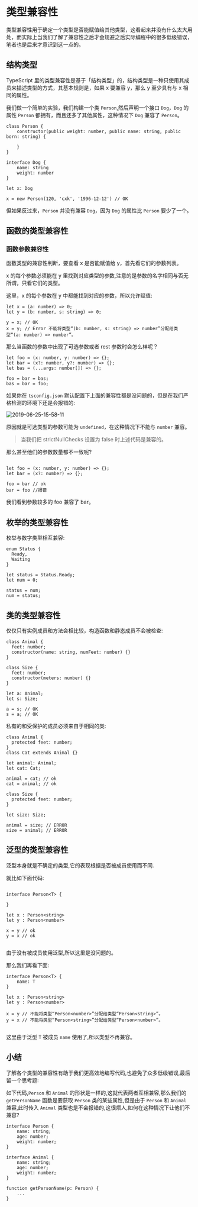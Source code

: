 # 类型兼容性

类型兼容性用于确定一个类型是否能赋值给其他类型，这看起来并没有什么太大用处，而实际上当我们了解了兼容性之后才会规避之后实际编程中的很多低级错误，笔者也是后来才意识到这一点的。

## 结构类型

TypeScript 里的类型兼容性是基于「结构类型」的，结构类型是一种只使用其成员来描述类型的方式，其基本规则是，如果 x 要兼容 y，那么 y 至少具有与 x 相同的属性。

我们做一个简单的实验，我们构建一个类 `Person`,然后声明一个接口 `Dog`，`Dog` 的属性 `Person` 都拥有，而且还多了其他属性，这种情况下 `Dog` 兼容了 `Person`。

```
class Person {
    constructor(public weight: number, public name: string, public born: string) {

    }
}

interface Dog {
    name: string
    weight: number
}

let x: Dog

x = new Person(120, 'cxk', '1996-12-12') // OK

```

但如果反过来，`Person` 并没有兼容 `Dog`，因为 `Dog` 的属性比 `Person` 要少了一个。

## 函数的类型兼容性

### 函数参数兼容性

函数类型的兼容性判断，要查看 x 是否能赋值给 y，首先看它们的参数列表。

x 的每个参数必须能在 y 里找到对应类型的参数,注意的是参数的名字相同与否无所谓，只看它们的类型。

这里，x 的每个参数在 y 中都能找到对应的参数，所以允许赋值:

```
let x = (a: number) => 0;
let y = (b: number, s: string) => 0;

y = x; // OK
x = y; // Error 不能将类型“(b: number, s: string) => number”分配给类型“(a: number) => number”。

```

那么当函数的参数中出现了可选参数或者 rest 参数时会怎么样呢？

```
let foo = (x: number, y: number) => {};
let bar = (x?: number, y?: number) => {};
let bas = (...args: number[]) => {};

foo = bar = bas;
bas = bar = foo;

```

如果你在 `tsconfig.json` 默认配置下上面的兼容性都是没问题的，但是在我们严格检测的环境下还是会报错的:

![2019-06-25-15-58-11](https://user-gold-cdn.xitu.io/2019/10/11/16dbb11f033a581a?w=494&h=209&f=png&s=46734)

原因就是可选类型的参数可能为 `undefined`，在这种情况下不能与 `number` 兼容。

> 当我们把 strictNullChecks 设置为 false 时上述代码是兼容的。

那么甚至他们的参数数量都不一致呢?

```

let foo = (x: number, y: number) => {};
let bar = (x?: number) => {};

foo = bar // ok
bar = foo //报错

```

我们看到参数较多的 foo 兼容了 bar。

## 枚举的类型兼容性

枚举与数字类型相互兼容:

```
enum Status {
  Ready,
  Waiting
}

let status = Status.Ready;
let num = 0;

status = num;
num = status;

```

## 类的类型兼容性

仅仅只有实例成员和方法会相比较，构造函数和静态成员不会被检查:

```
class Animal {
  feet: number;
  constructor(name: string, numFeet: number) {}
}

class Size {
  feet: number;
  constructor(meters: number) {}
}

let a: Animal;
let s: Size;

a = s; // OK
s = a; // OK

```

私有的和受保护的成员必须来自于相同的类:

```
class Animal {
  protected feet: number;
}
class Cat extends Animal {}

let animal: Animal;
let cat: Cat;

animal = cat; // ok
cat = animal; // ok

class Size {
  protected feet: number;
}

let size: Size;

animal = size; // ERROR
size = animal; // ERROR

```

## 泛型的类型兼容性

泛型本身就是不确定的类型,它的表现根据是否被成员使用而不同.

就比如下面代码:

```

interface Person<T> {

}

let x : Person<string>
let y : Person<number>

x = y // ok
y = x // ok


```

由于没有被成员使用泛型,所以这里是没问题的。

那么我们再看下面:

```
interface Person<T> {
    name: T
}

let x : Person<string>
let y : Person<number>

x = y // 不能将类型“Person<number>”分配给类型“Person<string>”。
y = x // 不能将类型“Person<string>”分配给类型“Person<number>”。


```

这里由于泛型 `T` 被成员 `name` 使用了,所以类型不再兼容。

## 小结

了解各个类型的兼容性有助于我们更高效地编写代码,也避免了众多低级错误,最后留一个思考题:

如下代码,`Person` 和 `Animal` 的形状是一样的,这就代表两者互相兼容,那么我们的 `getPersonName` 函数是要获取 `Person` 类的某些属性,但是由于 `Person` 和 `Animal` 兼容,此时传入 `Animal` 类型也是不会报错的,这很烦人,如何在这种情况下让他们不兼容?

```
interface Person {
	name: string;
	age: number;
	weight: number;
}

interface Animal {
	name: string;
	age: number;
	weight: number;
}

function getPersonName(p: Person) {
	...
}

```
